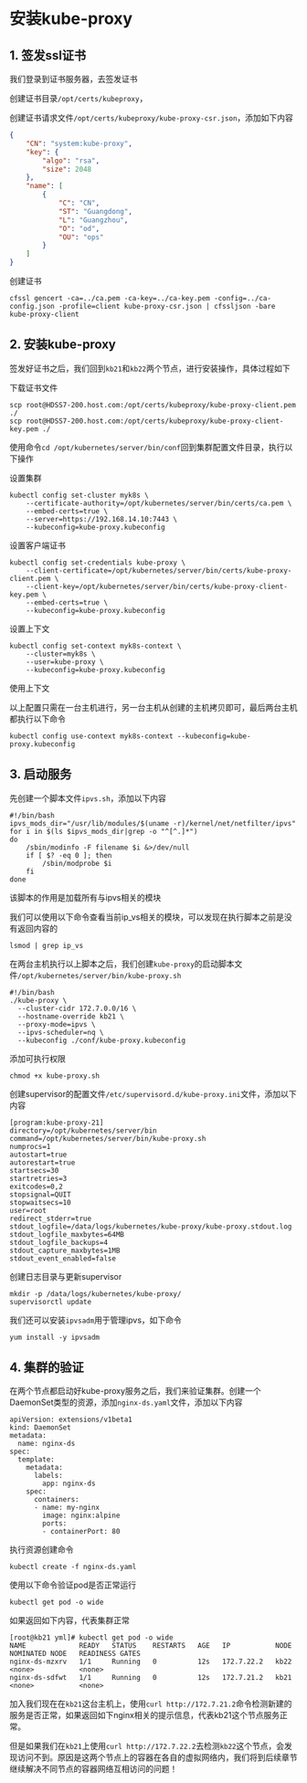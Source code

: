 # 安装kube-proxy

## 1. 签发ssl证书

我们登录到证书服务器，去签发证书

创建证书目录`/opt/certs/kubeproxy`，


创建证书请求文件`/opt/certs/kubeproxy/kube-proxy-csr.json`，添加如下内容

```json
{
	"CN": "system:kube-proxy",
	"key": {
		"algo": "rsa",
		"size": 2048
	},
	"name": [
		{
			"C": "CN",
			"ST": "Guangdong",
			"L": "Guangzhou",
			"O": "od",
			"OU": "ops"
		}
	]
}
```


创建证书

```shell
cfssl gencert -ca=../ca.pem -ca-key=../ca-key.pem -config=../ca-config.json -profile=client kube-proxy-csr.json | cfssljson -bare kube-proxy-client
```


## 2. 安装kube-proxy


签发好证书之后，我们回到`kb21`和`kb22`两个节点，进行安装操作，具体过程如下


下载证书文件
```shell
scp root@HDSS7-200.host.com:/opt/certs/kubeproxy/kube-proxy-client.pem ./
scp root@HDSS7-200.host.com:/opt/certs/kubeproxy/kube-proxy-client-key.pem ./
```


使用命令`cd /opt/kubernetes/server/bin/conf`回到集群配置文件目录，执行以下操作

设置集群

```shell
kubectl config set-cluster myk8s \
    --certificate-authority=/opt/kubernetes/server/bin/certs/ca.pem \
    --embed-certs=true \
    --server=https://192.168.14.10:7443 \
    --kubeconfig=kube-proxy.kubeconfig
```


设置客户端证书


```shell
kubectl config set-credentials kube-proxy \
    --client-certificate=/opt/kubernetes/server/bin/certs/kube-proxy-client.pem \
    --client-key=/opt/kubernetes/server/bin/certs/kube-proxy-client-key.pem \
    --embed-certs=true \
    --kubeconfig=kube-proxy.kubeconfig
```


设置上下文

```shell
kubectl config set-context myk8s-context \
    --cluster=myk8s \
    --user=kube-proxy \
    --kubeconfig=kube-proxy.kubeconfig
```




使用上下文


以上配置只需在一台主机进行，另一台主机从创建的主机拷贝即可，最后两台主机都执行以下命令

```shell
kubectl config use-context myk8s-context --kubeconfig=kube-proxy.kubeconfig
```



## 3. 启动服务

先创建一个脚本文件`ipvs.sh`，添加以下内容

```shell
#!/bin/bash
ipvs_mods_dir="/usr/lib/modules/$(uname -r)/kernel/net/netfilter/ipvs"
for i in $(ls $ipvs_mods_dir|grep -o "^[^.]*")
do
	/sbin/modinfo -F filename $i &>/dev/null
	if [ $? -eq 0 ]; then
		/sbin/modprobe $i
	fi
done
```

该脚本的作用是加载所有与ipvs相关的模块

我们可以使用以下命令查看当前ip_vs相关的模块，可以发现在执行脚本之前是没有返回内容的
```shell
lsmod | grep ip_vs
```

在两台主机执行以上脚本之后，我们创建`kube-proxy`的启动脚本文件`/opt/kubernetes/server/bin/kube-proxy.sh`

```shell
#!/bin/bash
./kube-proxy \
  --cluster-cidr 172.7.0.0/16 \
  --hostname-override kb21 \
  --proxy-mode=ipvs \
  --ipvs-scheduler=nq \
  --kubeconfig ./conf/kube-proxy.kubeconfig
```

添加可执行权限

```shell
chmod +x kube-proxy.sh
```

创建supervisor的配置文件`/etc/supervisord.d/kube-proxy.ini`文件，添加以下内容

```shell
[program:kube-proxy-21]
directory=/opt/kubernetes/server/bin
command=/opt/kubernetes/server/bin/kube-proxy.sh
numprocs=1
autostart=true
autorestart=true
startsecs=30
startretries=3
exitcodes=0,2
stopsignal=QUIT
stopwaitsecs=10
user=root
redirect_stderr=true
stdout_logfile=/data/logs/kubernetes/kube-proxy/kube-proxy.stdout.log
stdout_logfile_maxbytes=64MB
stdout_logfile_backups=4
stdout_capture_maxbytes=1MB
stdout_event_enabled=false
```

创建日志目录与更新supervisor

```shell
mkdir -p /data/logs/kubernetes/kube-proxy/
supervisorctl update
```


我们还可以安装`ipvsadm`用于管理ipvs，如下命令

```shell
yum install -y ipvsadm
```




## 4. 集群的验证

在两个节点都启动好kube-proxy服务之后，我们来验证集群。创建一个DaemonSet类型的资源，添加`nginx-ds.yaml`文件，添加以下内容

```shell
apiVersion: extensions/v1beta1
kind: DaemonSet
metadata:
  name: nginx-ds
spec:
  template:
    metadata:
      labels:
        app: nginx-ds
    spec:
      containers:
      - name: my-nginx
        image: nginx:alpine
        ports:
        - containerPort: 80
```

执行资源创建命令

```shell
kubectl create -f nginx-ds.yaml
```

使用以下命令验证pod是否正常运行

```shell
kubectl get pod -o wide
```

如果返回如下内容，代表集群正常

```shell
[root@kb21 yml]# kubectl get pod -o wide
NAME             READY   STATUS    RESTARTS   AGE   IP           NODE   NOMINATED NODE   READINESS GATES
nginx-ds-mzxrv   1/1     Running   0          12s   172.7.22.2   kb22   <none>           <none>
nginx-ds-sdfwt   1/1     Running   0          12s   172.7.21.2   kb21   <none>           <none>
```

加入我们现在在`kb21`这台主机上，使用`curl http://172.7.21.2`命令检测新建的服务是否正常，如果返回如下nginx相关的提示信息，代表kb21这个节点服务正常。


但是如果我们在`kb21`上使用`curl http://172.7.22.2`去检测`kb22`这个节点，会发现访问不到。原因是这两个节点上的容器在各自的虚拟网络内，我们将到后续章节继续解决不同节点的容器网络互相访问的问题！



